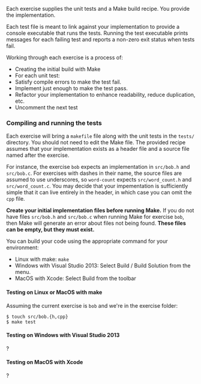 Each exercise supplies the unit tests and a Make build recipe.  You
provide the implementation.

Each test file is meant to link against your implementation to provide a
console executable that runs the tests.  Running the test executable
prints messages for each failing test and reports a non-zero exit status
when tests fail.

Working through each exercise is a process of:
* Creating the initial build with Make
* For each unit test:
 * Satisfy compile errors to make the test fail.
 * Implement just enough to make the test pass.
 * Refactor your implementation to enhance readability, reduce duplication,
   etc.
 * Uncomment the next test


### Compiling and running the tests

Each exercise will bring a `makefile` file along with the unit
tests in the `tests/` directory.  You should not need to edit the Make file.
The provided recipe assumes that your implementation exists as a header file
and a source file named after the exercise.

For instance, the exercise `bob` expects an implementation in `src/bob.h`
and `src/bob.c`.  For exercises with dashes in their name, the source
files are assumed to use underscores, so `word-count` expects
`src/word_count.h` and `src/word_count.c`.  You may decide that your
impementation is sufficiently simple that it can live entirely in the
header, in which case you can omit the `cpp` file.

**Create your initial implementation files before running Make.**  If
you do not have files `src/bob.h` and `src/bob.c` when running
Make for exercise `bob`, then Make will generate an error about files
not being found.  **These files can be empty, but they must exist.**

You can build your code using the appropriate command for your environment:

* Linux with make: `make`
* Windows with Visual Studio 2013: Select Build / Build Solution from the menu.
* MacOS with Xcode: Select Build from the toolbar


#### Testing on Linux or MacOS with make

Assuming the current exercise is `bob` and we're in the exercise folder:

```
$ touch src/bob.{h,cpp}
$ make test
```


#### Testing on Windows with Visual Studio 2013

?


#### Testing on MacOS with Xcode

?
